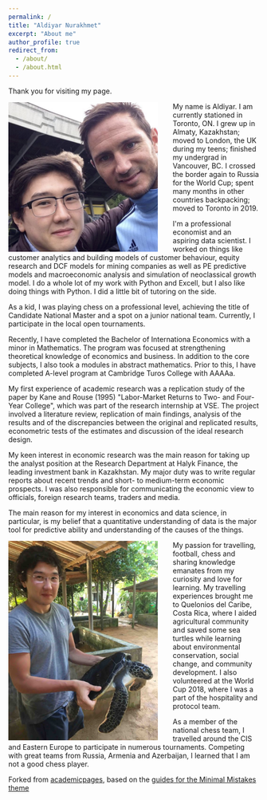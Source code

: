 ```yaml
---
permalink: /
title: "Aldiyar Nurakhmet"
excerpt: "About me"
author_profile: true
redirect_from: 
  - /about/
  - /about.html
---
```



Thank you for visiting my page. 

<img src="/images/avatar_icon.png" width="300px"  style="float: left; padding-right: 30px;"/> My name is Aldiyar. I am currently stationed in Toronto, ON. I grew up in Almaty, Kazakhstan; moved to London, the UK during my teens; finished my undergrad in Vancouver, BC. I crossed the border again to Russia for the World Cup; spent many months in other countries backpacking; moved to Toronto in 2019.

I'm a professional economist and an aspiring data scientist. I worked on things like customer analytics and building models of customer behaviour, equity research and DCF models for mining companies as well as PE predictive models and macroeconomic analysis and simulation of neoclassical growth model. I do a whole lot of my work with Python and Excell, but I also like doing things with Python. I did a little bit of tutoring on the side. 

As a kid, I was playing chess on a professional level, achieving the title of Candidate National Master and a spot on a junior national team. Currently, I participate in the local open tournaments.


Recently, I have completed the Bachelor of Internationa Economics with a minor in Mathematics. The program was focused at strengthening theoretical knowledge of economics and business. In addition to the core subjects, I also took a modules in abstract mathematics. Prior to this, I have completed A-level program at Cambridge Turos College with AAAAa.

My first experience of academic research was a replication study of the paper by Kane and Rouse (1995) "Labor-Market Returns to Two- and Four-Year College", which was part of the research internship at VSE. The project involved a literature review, replication of main findings, analysis of the results and of the discrepancies between the original and replicated results, econometric tests of the estimates and discussion of the ideal research design. 

My keen interest in economic research was the main reason for taking up the analyst position at the Research Department at Halyk Finance, the leading investment bank in Kazakhstan. My major duty was to write regular reports about recent trends and short- to medium-term economic prospects. I was also responsible for communicating the economic view to officials, foreign research teams, traders and media. 


The main reason for my interest in economics and data science, in particular, is my belief that a quantitative understanding of data is the major tool for predictive ability and understanding of the causes of the things.

<img src="/images/vol.jpg" width="300px"  style="float: left; padding-right: 30px;"/>My passion for travelling, football, chess and sharing knowledge emanates from my curiosity and love for learning. My travelling experiences brought me to Quelonios del Caribe, Costa Rica, where I aided agricultural community and saved some sea turtles while learning about environmental conservation, social change, and community development. I also volunteered at the World Cup 2018, where I was a part of the hospitality and protocol team. 

As a member of the national chess team, I travelled around the CIS and Eastern Europe to participate in numerous tournaments. Competing with great teams from Russia, Armenia and Azerbaijan, I learned that I am not a good chess player. 



Forked from [academicpages](https://academicpages.github.io/markdown/), based on the [guides for the Minimal Mistakes theme](https://mmistakes.github.io/minimal-mistakes/docs/configuration/)

